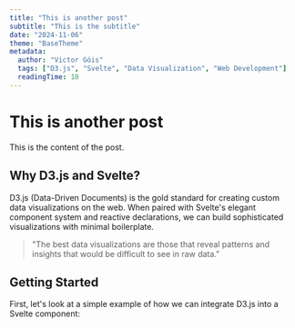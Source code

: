 ```yaml
---
title: "This is another post"
subtitle: "This is the subtitle"
date: "2024-11-06"
theme: "BaseTheme"
metadata:
  author: "Victor Góis"
  tags: ["D3.js", "Svelte", "Data Visualization", "Web Development"]
  readingTime: 10
---
```


# This is another post

This is the content of the post.

## Why D3.js and Svelte?

D3.js (Data-Driven Documents) is the gold standard for creating custom data visualizations on the web. When paired with Svelte's elegant component system and reactive declarations, we can build sophisticated visualizations with minimal boilerplate.

> "The best data visualizations are those that reveal patterns and insights that would be difficult to see in raw data."

## Getting Started

First, let's look at a simple example of how we can integrate D3.js into a Svelte component:
